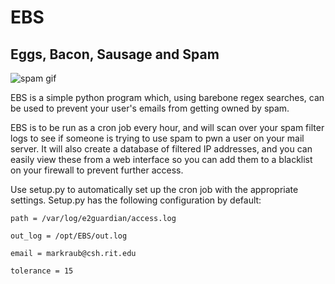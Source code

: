 # EBS
## Eggs, Bacon, Sausage and Spam

![spam gif](http://68.media.tumblr.com/6f70a3509189c6148a25c6782ce41fdc/tumblr_ndjj6nDkt91u0k6deo1_500.gif)


EBS is a simple python program which, using barebone regex searches, can be used to prevent your user's emails from getting owned by spam.

EBS is to be run as a cron job every hour, and will scan over your spam filter logs to see if someone is trying to use spam to pwn a user on your mail server. It will also create a database of filtered IP addresses, and you can easily view these from a web interface so you can add them to a blacklist on your firewall to prevent further access.

Use setup.py to automatically set up the cron job with the appropriate settings. Setup.py has the following configuration by default:

```
path = /var/log/e2guardian/access.log

out_log = /opt/EBS/out.log

email = markraub@csh.rit.edu

tolerance = 15

```


